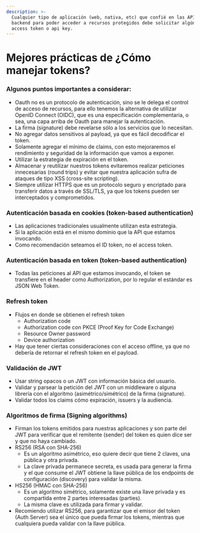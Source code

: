 ```yaml
---
description: >-
  Cualquier tipo de aplicación (web, nativa, etc) que confié en las APIs en el
  backend para poder acceder a recursos protegidos debe solicitar algún tipo de
  access token o api key.
---
```


# Mejores prácticas de ¿Cómo manejar tokens?

### **Algunos puntos importantes a considerar:**

* Oauth no es un protocolo de autenticación, sino se le delega el control de acceso de recursos, para ello tenemos la alternativa de utilizar OpenID Connect \(OIDC\), que es una especificación complementaria, o sea, una capa arriba de Oauth para manejar la autenticación.
* La firma \(signature\) debe revelarse sólo a los servicios que lo necesitan.
* No agregar datos sensitivos al payload, ya que es fácil decodificar el token.
* Solamente agregar el mínimo de claims, con esto mejoraremos el rendimiento y seguridad de la información que vamos a exponer.
* Utilizar la estrategia de expiración en el token.
* Almacenar y reutilizar nuestros tokens evitaremos realizar peticiones innecesarias \(round trips\) y evitar que nuestra aplicación sufra de ataques de tipo XSS \(cross-site scripting\).
* Siempre utilizar HTTPS que es un protocolo seguro y encriptado para transferir datos a través de SSL/TLS,  ya que los tokens pueden ser interceptados y comprometidos.

### Autenticación basada en cookies \(token-based authentication\)

* Las aplicaciones tradicionales usualmente utilizan esta estrategia.
* Si la aplicación está en el mismo dominio que la API que estamos invocando.
* Como recomendación seteamos el ID token, no el access token.

### Autenticación basada en token \(token-based authentication\)

* Todas las peticiones al API que estamos invocando, el token se transfiere en el header como Authorization, por lo regular el estándar es JSON Web Token.

### Refresh token

* Flujos en donde se obtienen el refresh token
  * Authorization code
  * Authorization code con PKCE \(Proof Key for Code Exchange\)
  * Resource Owner password
  * Device authorization
* Hay que tener ciertas consideraciones con el acceso offline, ya que no debería de retornar el refresh token en el payload.

### Validación de JWT

* Usar string opacos o un JWT con información básica del usuario.
* Validar y parsear la petición del JWT con un middleware o alguna librería con el algoritmo \(asimétrico/simétrico\) de la firma \(signature\).
* Validar todos los claims cómo expiración, issuers y la audiencia.

### Algoritmos de firma \(Signing algorithms\)

* Firman los tokens emitidos para nuestras aplicaciones y son parte del JWT para verificar que el remitente \(sender\) del token es quien dice ser y que no haya cambiado.
* RS256 \(RSA con SHA-256\)
  * Es un algoritmo asimétrico, eso quiere decir que tiene 2 claves, una pública y otra privada.
  * La clave privada permanece secreta, es usada para generar la firma y el que consume el JWT obtiene la llave pública de los endpoints de configuración \(discovery\) para validar la misma.
* HS256 \(HMAC con SHA-256\)
  * Es un algoritmo simétrico, solamente existe una llave privada y es compartida entre 2 partes interesadas \(parties\).
  * La misma clave es utilizada para firmar y validar.
* Recomiendo utilizar RS256, para garantizar que el emisor del token \(Auth Server\) sea el único que pueda firmar los tokens, mientras que cualquiera pueda validar con la llave pública.



